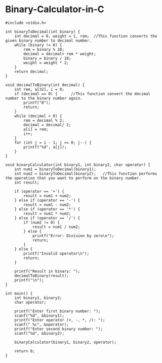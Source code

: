# Binary-Calculator-in-C

    #include <stdio.h>
    
    int binaryToDecimal(int binary) {
        int decimal = 0, weight = 1, rem;  //This function converts the given binary number to decimal number.
        while (binary != 0) {
            rem = binary % 10;
            decimal = decimal+ rem * weight;
            binary = binary / 10;
            weight = weight * 2;
        }
        return decimal;
    }
    
    void decimalToBinary(int decimal) {
        int rem, a[32], i = 0;         
        if (decimal == 0) {      //This function convert the decimal number to the binary number again.
            printf("0");
            return;
        }
        while (decimal > 0) {
            rem = decimal % 2;
            decimal = decimal/ 2;
            a[i] = rem;
            i++;
        }
        for (int j = i - 1; j >= 0; j--) {
            printf("%d", a[j]);
        }
    }
    
    void binaryCalculator(int binary1, int binary2, char operator) {
        int num1 = binaryToDecimal(binary1);
        int num2 = binaryToDecimal(binary2);   //This function performs the operation that you want to perform on the binary number.
        int result;
    
        if (operator == '+') {
            result = num1 + num2;
        } else if (operator == '-') {
            result = num1 - num2;
        } else if (operator == '*') {
            result = num1 * num2;
        } else if (operator == '/') {
            if (num2 != 0) {
                result = num1 / num2;
            } else {
                printf("Error: Division by zero\n");
                return;
            }
        } else {
            printf("Invalid operator\n");
            return;
        }
    
        printf("Result in binary: ");
        decimalToBinary(result);
        printf("\n");
    }
    
    int main() {
        int binary1, binary2;
        char operator;
    
        printf("Enter first binary number: ");
        scanf("%d", &binary1);
        printf("Enter operator (+, -, *, /): ");
        scanf(" %c", &operator);
        printf("Enter second binary number: ");
        scanf("%d", &binary2);
    
        binaryCalculator(binary1, binary2, operator);
    
        return 0;
    }
